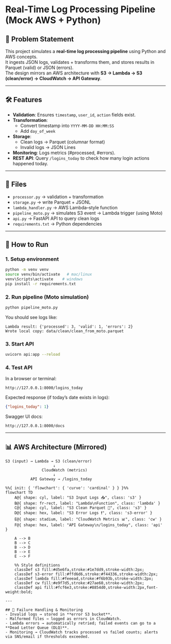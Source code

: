 # Real-Time Log Processing Pipeline (Mock AWS + Python)

## 📌 Problem Statement
This project simulates a **real-time log processing pipeline** using Python and AWS concepts.  
It ingests JSON logs, validates + transforms them, and stores results in Parquet (valid) or JSON (errors).  
The design mirrors an AWS architecture with **S3 → Lambda → S3 (clean/error) → CloudWatch → API Gateway**.

---

## 🛠️ Features
- **Validation**: Ensures `timestamp`, `user_id`, `action` fields exist.
- **Transformation**:
  - Convert timestamp into `YYYY-MM-DD HH:MM:SS`
  - Add `day_of_week`
- **Storage**:
  - Clean logs → Parquet (columnar format)
  - Invalid logs → JSON Lines
- **Monitoring**: Logs metrics (#processed, #errors).
- **REST API**: Query `/logins_today` to check how many login actions happened today.

---

## 📂 Files
- `processor.py` → validation + transformation
- `storage.py` → write Parquet + JSONL
- `lambda_handler.py` → AWS Lambda–style function
- `pipeline_moto.py` → simulates S3 event → Lambda trigger (using Moto)
- `api.py` → FastAPI API to query clean logs
- `requirements.txt` → Python dependencies

---

## 🚀 How to Run

### 1. Setup environment
```bash
python -m venv venv
source venv/bin/activate   # mac/linux
venv\Scripts\activate    # windows
pip install -r requirements.txt
```

### 2. Run pipeline (Moto simulation)
```bash
python pipeline_moto.py
```
You should see logs like:
```
Lambda result: {'processed': 3, 'valid': 1, 'errors': 2}
Wrote local copy: data/clean/clean_from_moto.parquet
```

### 3. Start API
```bash
uvicorn api:app --reload
```

### 4. Test API
In a browser or terminal:
```
http://127.0.0.1:8000/logins_today
```

Expected response (if today’s date exists in logs):
```json
{"logins_today": 1}
```

Swagger UI docs:
```
http://127.0.0.1:8000/docs
```

---

## 📊 AWS Architecture (Mirrored)

```
S3 (input) → Lambda → S3 (clean/error)
                     ↓
                CloudWatch (metrics)
                     ↓
           API Gateway → /logins_today
```
```mermaid
%%{ init: { 'flowchart': { 'curve': 'cardinal' } } }%%
flowchart TD
    A@{ shape: cyl, label: "S3 Input Logs 📥", class: 's3' }
    B@{ shape: fr-rect, label: "Lambda\nFunction", class: 'lambda' }
    C@{ shape: cyl, label: "S3 Clean Parquet 🧹", class: 's3' }
    D@{ shape: hex, label: "S3 Error Logs ❗", class: 's3-error' }
    E@{ shape: stadium, label: "CloudWatch Metrics 📊", class: 'cw' }
    F@{ shape: hex, label: "API Gateway\n/logins_today", class: 'api' }

    A --> B
    B --> C
    B --> D
    B --> E
    E --> F

    %% Style definitions
    classDef s3 fill:#d5e6fa,stroke:#1e7dd9,stroke-width:2px;
    classDef s3-error fill:#ffd6d6,stroke:#f44336,stroke-width:2px;
    classDef lambda fill:#feeead,stroke:#f6b93b,stroke-width:2px;
    classDef cw fill:#e9f7d5,stroke:#27ae60,stroke-width:2px;
    classDef api fill:#fcf6e3,stroke:#8854d0,stroke-width:2px,font-weight:bold;

---

## 📌 Failure Handling & Monitoring
- Invalid logs → stored in **error S3 bucket**.
- Malformed files → logged as errors in CloudWatch.
- Lambda errors → automatically retried; failed events can go to a **Dead Letter Queue (DLQ)**.
- Monitoring → CloudWatch tracks processed vs failed counts; alerts via SNS/email if thresholds exceeded.



